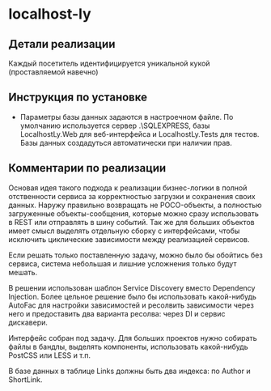 # localhost-ly

## Детали реализации

Каждый посетитель идентифицируется уникальной кукой (проставляемой навечно)

## Инструкция по установке

* Параметры базы данных задаются в настроечном файле. По умолчанию используется сервер .\SQLEXPRESS, базы LocalhostLy.Web для веб-интерфейса и LocalhostLy.Tests для тестов. Базы данных создадуться автоматически при наличии прав.

## Комментарии по реализации

Основая идея такого подхода к реализации бизнес-логики в полной отственности сервиса за корректностью загрузки и сохранения своих данных. Наружу правильно возвращать не POCO-объекты, а полностью загруженные объекты-сообщения, которые можно сразу использовать в REST или отправлять в шину событий. Так же для больших объектов имеет смысл выделять отдельную сборку с интерфейсами, чтобы исключить циклические зависимости между реализацией сервисов.

Если решать только поставленную задачу, можно было бы обойтись без сервиса, система небольшая и лишние усложнения только будут мешать.

В решении использован шаблон Service Discovery вместо Dependency Injection. Более цельное решение было бы использовать какой-нибудь AutoFac для настройки зависимостей и ресолвить зависимости через него и предоставить два варианта ресолва: через DI и сервис дискавери.

Интерфейс собран под задачу. Для больших проектов нужно собирать файлы в бандлы, выделять компоненты, использовать какой-нибудь PostCSS или LESS и т.п. 

В базе данных в таблице Links должны быть два индекса: по Author и ShortLink. 


